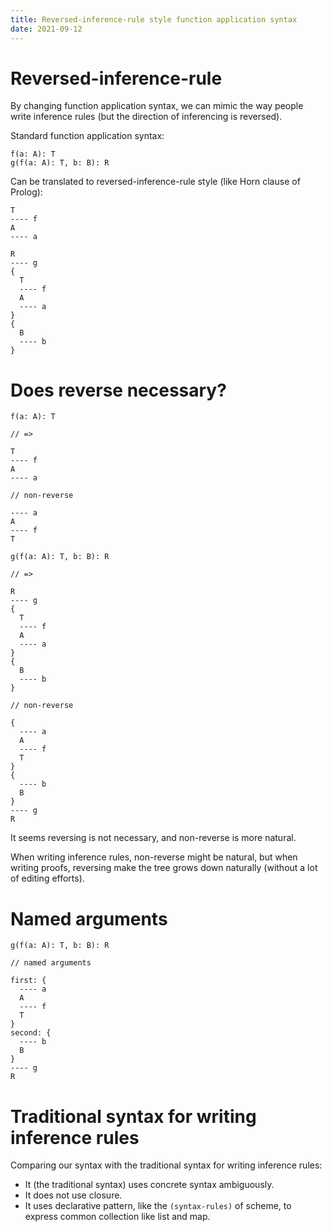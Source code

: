 ```yaml
---
title: Reversed-inference-rule style function application syntax
date: 2021-09-12
---
```


# Reversed-inference-rule

By changing function application syntax,
we can mimic the way people write inference rules
(but the direction of inferencing is reversed).

Standard function application syntax:

```
f(a: A): T
g(f(a: A): T, b: B): R
```

Can be translated to reversed-inference-rule style (like Horn clause of Prolog):

```
T
---- f
A
---- a

R
---- g
{
  T
  ---- f
  A
  ---- a
}
{
  B
  ---- b
}
```

# Does reverse necessary?

```
f(a: A): T

// =>

T
---- f
A
---- a

// non-reverse

---- a
A
---- f
T

g(f(a: A): T, b: B): R

// =>

R
---- g
{
  T
  ---- f
  A
  ---- a
}
{
  B
  ---- b
}

// non-reverse

{
  ---- a
  A
  ---- f
  T
}
{
  ---- b
  B
}
---- g
R
```

It seems reversing is not necessary,
and non-reverse is more natural.

When writing inference rules, non-reverse might be natural,
but when writing proofs, reversing make the tree grows down naturally
(without a lot of editing efforts).

# Named arguments

```
g(f(a: A): T, b: B): R

// named arguments

first: {
  ---- a
  A
  ---- f
  T
}
second: {
  ---- b
  B
}
---- g
R
```

# Traditional syntax for writing inference rules

Comparing our syntax with the traditional syntax for writing inference rules:

- It (the traditional syntax) uses concrete syntax ambiguously.
- It does not use closure.
- It uses declarative pattern, like the `(syntax-rules)` of scheme,
  to express common collection like list and map.
